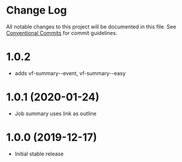 # Change Log

All notable changes to this project will be documented in this file.
See [Conventional Commits](https://conventionalcommits.org) for commit guidelines.

# 1.0.2

* adds vf-summary--event, vf-summary--easy 


# 1.0.1 (2020-01-24)

* Job summary uses link as outline

# 1.0.0 (2019-12-17)

* Initial stable release
